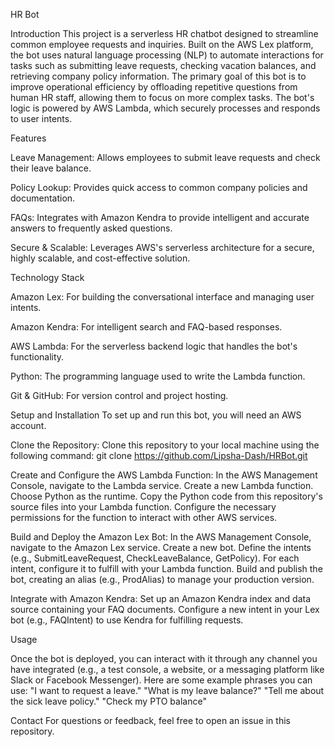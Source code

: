 HR Bot


Introduction
This project is a serverless HR chatbot designed to streamline common employee requests and inquiries. Built on the AWS Lex platform, the bot uses natural language processing (NLP) to automate interactions for tasks such as submitting leave requests, checking vacation balances, and retrieving company policy information.
The primary goal of this bot is to improve operational efficiency by offloading repetitive questions from human HR staff, allowing them to focus on more complex tasks. The bot's logic is powered by AWS Lambda, which securely processes and responds to user intents.


Features

Leave Management: Allows employees to submit leave requests and check their leave balance.

Policy Lookup: Provides quick access to common company policies and documentation.

FAQs: Integrates with Amazon Kendra to provide intelligent and accurate answers to frequently asked questions.

Secure & Scalable: Leverages AWS's serverless architecture for a secure, highly scalable, and cost-effective solution.



Technology Stack

Amazon Lex: For building the conversational interface and managing user intents.

Amazon Kendra: For intelligent search and FAQ-based responses.

AWS Lambda: For the serverless backend logic that handles the bot's functionality.

Python: The programming language used to write the Lambda function.

Git & GitHub: For version control and project hosting.


Setup and Installation
To set up and run this bot, you will need an AWS account.

Clone the Repository:
Clone this repository to your local machine using the following command:
git clone https://github.com/Lipsha-Dash/HRBot.git

Create and Configure the AWS Lambda Function:
In the AWS Management Console, navigate to the Lambda service.
Create a new Lambda function.
Choose Python as the runtime.
Copy the Python code from this repository's source files into your Lambda function.
Configure the necessary permissions for the function to interact with other AWS services.

Build and Deploy the Amazon Lex Bot:
In the AWS Management Console, navigate to the Amazon Lex service.
Create a new bot.
Define the intents (e.g., SubmitLeaveRequest, CheckLeaveBalance, GetPolicy).
For each intent, configure it to fulfill with your Lambda function.
Build and publish the bot, creating an alias (e.g., ProdAlias) to manage your production version.

Integrate with Amazon Kendra:
Set up an Amazon Kendra index and data source containing your FAQ documents.
Configure a new intent in your Lex bot (e.g., FAQIntent) to use Kendra for fulfilling requests.

Usage

Once the bot is deployed, you can interact with it through any channel you have integrated (e.g., a test console, a website, or a messaging platform like Slack or Facebook Messenger).
Here are some example phrases you can use:
"I want to request a leave."
"What is my leave balance?"
"Tell me about the sick leave policy."
"Check my PTO balance"

Contact
For questions or feedback, feel free to open an issue in this repository.
